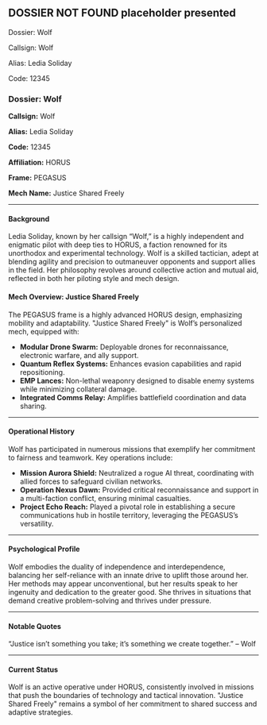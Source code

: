 ## DOSSIER NOT FOUND placeholder presented

Dossier: Wolf

Callsign: Wolf

Alias: Ledia Soliday

Code: 12345

### Dossier: Wolf

**Callsign:** Wolf

**Alias:** Ledia Soliday

**Code:** 12345

**Affiliation:** HORUS

**Frame:** PEGASUS

**Mech Name:** Justice Shared Freely

---

#### Background
Ledia Soliday, known by her callsign “Wolf,” is a highly independent and enigmatic pilot with deep ties to HORUS, a faction renowned for its unorthodox and experimental technology. Wolf is a skilled tactician, adept at blending agility and precision to outmaneuver opponents and support allies in the field. Her philosophy revolves around collective action and mutual aid, reflected in both her piloting style and mech design.

#### Mech Overview: Justice Shared Freely
The PEGASUS frame is a highly advanced HORUS design, emphasizing mobility and adaptability. "Justice Shared Freely" is Wolf’s personalized mech, equipped with:

- **Modular Drone Swarm:** Deployable drones for reconnaissance, electronic warfare, and ally support.
- **Quantum Reflex Systems:** Enhances evasion capabilities and rapid repositioning.
- **EMP Lances:** Non-lethal weaponry designed to disable enemy systems while minimizing collateral damage.
- **Integrated Comms Relay:** Amplifies battlefield coordination and data sharing.

---

#### Operational History
Wolf has participated in numerous missions that exemplify her commitment to fairness and teamwork. Key operations include:

- **Mission Aurora Shield:** Neutralized a rogue AI threat, coordinating with allied forces to safeguard civilian networks.
- **Operation Nexus Dawn:** Provided critical reconnaissance and support in a multi-faction conflict, ensuring minimal casualties.
- **Project Echo Reach:** Played a pivotal role in establishing a secure communications hub in hostile territory, leveraging the PEGASUS’s versatility.

---

#### Psychological Profile
Wolf embodies the duality of independence and interdependence, balancing her self-reliance with an innate drive to uplift those around her. Her methods may appear unconventional, but her results speak to her ingenuity and dedication to the greater good. She thrives in situations that demand creative problem-solving and thrives under pressure.

---

#### Notable Quotes
“Justice isn’t something you take; it’s something we create together.” – Wolf

---

#### Current Status
Wolf is an active operative under HORUS, consistently involved in missions that push the boundaries of technology and tactical innovation. "Justice Shared Freely" remains a symbol of her commitment to shared success and adaptive strategies.


